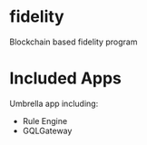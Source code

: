 # fidelity
Blockchain based fidelity program

# Included Apps

Umbrella app including:

- Rule Engine
- GQLGateway
